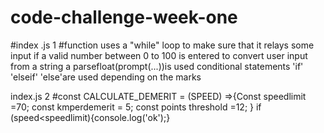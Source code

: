 # code-challenge-week-one
#index .js 1
#function uses a "while" loop to make sure that it relays some input if a valid number between 0 to 100 is entered
to convert user input from a string a parsefloat(prompt(...))is used
conditional statements 'if' 'elseif' 'else'are used depending on the marks



index.js 2
#const CALCULATE_DEMERIT = (SPEED) =>{Const speedlimit =70;
const kmperdemerit = 5;
const points threshold =12;
}
if (speed<speedlimit){console.log('ok');}